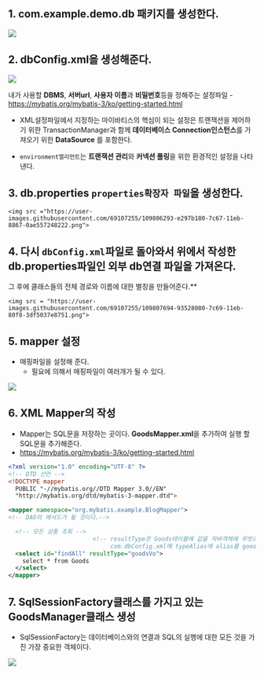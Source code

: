 ## **1. com.example.demo.db 패키지를 생성한다.**
<img src ="https://user-images.githubusercontent.com/69107255/109823118-fc8ebf80-7c7a-11eb-94cb-f505294e399f.png">

## **2. dbConfig.xml을 생성해준다.**

<img src ="https://user-images.githubusercontent.com/69107255/109805420-c0e9fa80-7c66-11eb-9966-df297d94605b.png">

 내가 사용할 **DBMS**, **서버url**, **사용자 이름**과 **비밀번호**등을 정해주는 설정파일
    - https://mybatis.org/mybatis-3/ko/getting-started.html

- XML설정파일에서 지정하는 마이바티스의 핵심이 되는 설정은 트랜잭션을 제어하기 위한 TransactionManager과 함께 **데이터베이스 Connection인스턴스**를 가져오기 위한 **DataSource** 를 포함한다. 

- `environment엘리먼트`는 **트랜잭션 관리**와 **커넥션 풀링**을 위한 환경적인 설정을 나타낸다.

## **3. db.properties `properties확장자 파일`을 생성한다.**

    <img src ="https://user-images.githubusercontent.com/69107255/109806293-e297b180-7c67-11eb-8867-0ae557248222.png">


## **4. 다시 `dbConfig.xml`파일로 돌아와서 위에서 작성한 db.properties파일인 외부 db연결 파일을 가져온다.**
그 후에 클래스들의 전체 경로와 이름에 대한 별칭을 만들어준다.** 
    
    <img src = "https://user-images.githubusercontent.com/69107255/109807694-93528080-7c69-11eb-80f8-3df5037e8751.png">

## **5. mapper 설정**

- 매핑파일을 설정해 준다.
    - 필요에 의해서 매핑파일이 여러개가 될 수 있다.

<img src ="https://user-images.githubusercontent.com/69107255/109808088-0c51d800-7c6a-11eb-8ecd-46c82ccf796b.png">

## **6. XML Mapper의 작성**

- Mapper는 SQL문을 저장하는 곳이다.
**GoodsMapper.xml**을 추가하여 실행 할 SQL문을 추가해준다.
- https://mybatis.org/mybatis-3/ko/getting-started.html

```xml
<?xml version="1.0" encoding="UTF-8" ?>
<!-- DTD 선언 -->
<!DOCTYPE mapper
  PUBLIC "-//mybatis.org//DTD Mapper 3.0//EN"
  "http://mybatis.org/dtd/mybatis-3-mapper.dtd">

<mapper namespace="org.mybatis.example.BlogMapper">
<!-- DAO의 메서드가 될 것이다.-->

  <!-- 모든 상품 조회 -->
                        <!-- resultType은 Goods테이블에 값을 자바객체에 무엇으로 포장할지 선언하는 것 
                             com.dbConfig.xml에 typeAlias에 alias를 goodsVo로 사용하기로 했다. -->
  <select id="findAll" resultType="goodsVo">
    select * from Goods
  </select>
</mapper>
```

## 7. SqlSessionFactory클래스를 가지고 있는 GoodsManager클래스 생성

- SqlSessionFactory는 데이터베이스와의 연결과 SQL의 실행에 대한 모든 것을 가진 가장 중요한 객체이다.


<img src ="https://user-images.githubusercontent.com/69107255/109823931-b71ec200-7c7b-11eb-94fd-13dbb0de95f9.png">

